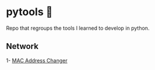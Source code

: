 # pytools :snake:	

Repo that regroups the tools I learned to develop in python.

## Network

1- [MAC Address Changer](https://github.com/lulzeDD/python-tools/blob/main/mac_changer.py)

